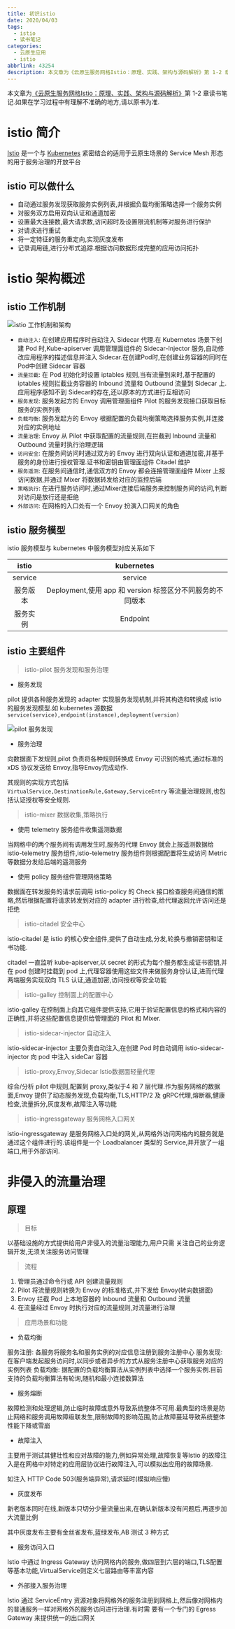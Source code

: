 ```yaml
---
title: 初识istio
date: 2020/04/03
tags:
  - istio
  - 读书笔记
categories:
  - 云原生应用
  - istio
abbrlink: 43254
description: 本文章为《云原生服务网格Istio：原理、实践、架构与源码解析》第 1-2 章读书笔记.
---
```


本文章为[《云原生服务网格Istio：原理、实践、架构与源码解析》](https://item.jd.com/12538407.html)第 1-2 章读书笔记.如果在学习过程中有理解不准确的地方,请以原书为准.

# istio 简介

[Istio](https://istio.io/) 是一个与 [Kubernetes](https://kubernetes.io/) 紧密结合的适用于云原生场景的 Service Mesh 形态的用于服务治理的开放平台

## istio 可以做什么

- 自动通过服务发现获取服务实例列表,并根据负载均衡策略选择一个服务实例
- 对服务双方启用双向认证和通道加密
- 设置最大连接数,最大请求数,访问超时及设置限流机制等对服务进行保护
- 对请求进行重试
- 将一定特征的服务重定向,实现灰度发布
- 记录调用链,进行分布式追踪.根据访问数据形成完整的应用访问拓扑

# istio 架构概述

## istio 工作机制

![istio 工作机制和架构](https://raw.githubusercontent.com/hulining/hulining.github.io/hexo/source/_posts/images/istio-first-step/istio_working_mechanism_and_architecture.jpg)

- `自动注入`: 在创建应用程序时自动注入 Sidecar 代理.在 Kubernetes 场景下创建 Pod 时,Kube-apiserver 调用管理面组件的 Sidecar-Injector 服务,自动修改应用程序的描述信息并注入 Sidecar.在创建Pod时,在创建业务容器的同时在Pod中创建 Sidecar 容器
- `流量拦截`: 在 Pod 初始化时设置 iptables 规则,当有流量到来时,基于配置的 iptables 规则拦截业务容器的 Inbound 流量和 Outbound 流量到 Sidecar 上.应用程序感知不到 Sidecar的存在,还以原本的方式进行互相访问
- `服务发现`: 服务发起方的 Envoy 调用管理面组件 Pilot 的服务发现接口获取目标服务的实例列表
- `负载均衡`: 服务发起方的 Envoy 根据配置的负载均衡策略选择服务实例,并连接对应的实例地址
- `流量治理`: Envoy 从 Pilot 中获取配置的流量规则,在拦截到 Inbound 流量和 Outbound 流量时执行治理逻辑
- `访问安全`: 在服务间访问时通过双方的 Envoy 进行双向认证和通道加密,并基于服务的身份进行授权管理.证书和密钥由管理面组件 Citadel 维护
- `服务遥测`: 在服务间通信时,通信双方的 Envoy 都会连接管理面组件 Mixer 上报访问数据,并通过 Mixer 将数据转发给对应的监控后端
- `策略执行`: 在进行服务访问时,通过Mixer连接后端服务来控制服务间的访问,判断对访问是放行还是拒绝
- `外部访问`: 在网格的入口处有一个 Envoy 扮演入口网关的角色

## istio 服务模型

istio 服务模型与 kubernetes 中服务模型对应关系如下

istio | kubernetes
:---: | :---:
service | service
服务版本 | Deployment,使用 app 和 version 标签区分不同服务的不同版本
服务实例 | Endpoint

## istio 主要组件

> istio-pilot 服务发现和服务治理

- 服务发现

pilot 提供各种服务发现的 adapter 实现服务发现机制,并将其构造和转换成 istio 的服务发现模型.如 kubernetes 源数据`service(service),endpoint(instance),deployment(version)`

![pilot 服务发现](https://raw.githubusercontent.com/hulining/hulining.github.io/hexo/source/_posts/images/istio-first-step/service_discovery_on_pilot.png)

- 服务治理

向数据面下发规则,pilot 负责将各种规则转换成 Envoy 可识别的格式,通过标准的 xDS 协议发送给 Envoy,指导Envoy完成动作.

其规则的实现方式包括 `VirtualService,DestinationRule,Gateway,ServiceEntry` 等流量治理规则,也包括认证授权等安全规则.

> istio-mixer 数据收集,策略执行

- 使用 telemetry 服务组件收集遥测数据

当网格中的两个服务间有调用发生时,服务的代理 Envoy 就会上报遥测数据给 istio-telemetry 服务组件,istio-telemetry 服务组件则根据配置将生成访问 Metric 等数据分发给后端的遥测服务

- 使用 policy 服务组件管理网络策略
 
数据面在转发服务的请求前调用 istio-policy 的 Check 接口检查服务间通信的策略,然后根据配置将请求转发到对应的 adapter 进行检查,给代理返回允许访问还是拒绝

> istio-citadel 安全中心

istio-citadel 是 istio 的核心安全组件,提供了自动生成,分发,轮换与撤销密钥和证书功能.

citadel 一直监听  kube-apiserver,以 secret 的形式为每个服务都生成证书密钥,并在 pod 创建时挂载到 pod 上,代理容器使用这些文件来做服务身份认证,进而代理两端服务实现双向 TLS 认证,通道加密,访问授权等安全功能

> istio-galley 控制面上的配置中心

istio-galley 在控制面上向其它组件提供支持,它用于验证配置信息的格式和内容的正确性,并将这些配置信息提供给管理面的 Pilot 和 Mixer.

> istio-sidecar-injector 自动注入

istio-sidecar-injector 主要负责自动注入,在创建 Pod 时自动调用 istio-sidecar-injector 向 pod 中注入 sideCar 容器

> istio-proxy,Envoy,Sidecar Istio数据面轻量代理

综合/分析 pilot 中规则,配置到 proxy,类似于4 和 7 层代理.作为服务网格的数据面,Envoy 提供了动态服务发现,负载均衡,TLS,HTTP/2 及 gRPC代理,熔断器,健康检查,流量拆分,灰度发布,故障注入等功能

> istio-ingressgateway 服务网格入口网关

istio-ingressgateway 是服务网格入口处的网关,从网格外访问网格内的服务就是通过这个组件进行的.该组件是一个 Loadbalancer 类型的 Service,并开放了一组端口,用于外部访问.

# 非侵入的流量治理

## 原理

> 目标

以基础设施的方式提供给用户非侵入的流量治理能力,用户只需
关注自己的业务逻辑开发,无须关注服务访问管理

> 流程

1. 管理员通过命令行或 API 创建流量规则
2. Pilot 将流量规则转换为 Envoy 的标准格式,并下发给 Envoy(转向数据面)
3. Envoy 拦截 Pod 上本地容器的 Inbound 流量和 Outbound 流量
4. 在流量经过 Envoy 时执行对应的流量规则,对流量进行治理

> 应用场景和功能

- 负载均衡

服务注册: 各服务将服务名和服务实例的对应信息注册到服务注册中心
服务发现: 在客户端发起服务访问时,以同步或者异步的方式从服务注册中心获取服务对应的实例列表
负载均衡: 据配置的负载均衡算法从实例列表中选择一个服务实例.目前支持的负载均衡算法有轮询,随机和最小连接数算法

- 服务熔断

故障检测和处理逻辑,防止临时故障或意外导致系统整体不可用.最典型的场景是防止网络和服务调用故障级联发生,限制故障的影响范围,防止故障蔓延导致系统整体性能下降或雪崩

- 故障注入

主要用于测试其健壮性和应对故障的能力,例如异常处理,故障恢复等Istio 的故障注入是在网格中对特定的应用层协议进行故障注入,可以模拟出应用的故障场景.

如注入 HTTP Code 503(服务端异常),请求延时(模拟响应慢)

- 灰度发布

新老版本同时在线,新版本只切分少量流量出来,在确认新版本没有问题后,再逐步加大流量比例

其中灰度发布主要有金丝雀发布,蓝绿发布,AB 测试 3 种方式

- 服务访问入口

Istio 中通过 Ingress Gateway 访问网格内的服务,做四层到六层的端口,TLS配置等基本功能,VirtualService则定义七层路由等丰富内容

- 外部接入服务治理

Istio 通过 ServiceEntry 资源对象将网格外的服务注册到网格上,然后像对网格内的普通服务一样对网格外的服务访问进行治理.有时需
要有一个专门的 Egress Gateway 来提供统一的出口网关